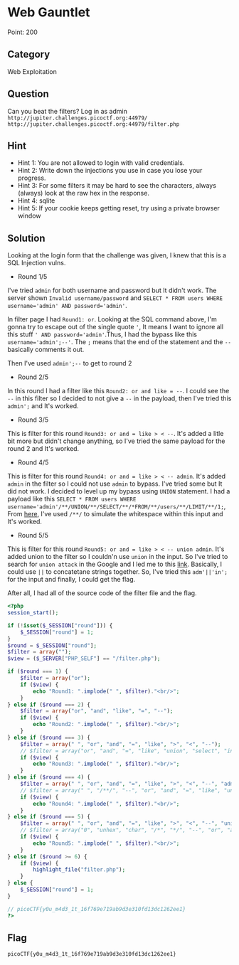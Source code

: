 # Web Gauntlet

Point: 200

## Category

Web Exploitation

## Question

Can you beat the filters? Log in as admin
`http://jupiter.challenges.picoctf.org:44979/`
`http://jupiter.challenges.picoctf.org:44979/filter.php`

## Hint

- Hint 1: You are not allowed to login with valid credentials.
- Hint 2: Write down the injections you use in case you lose your progress.
- Hint 3: For some filters it may be hard to see the characters, always (always) look at the raw hex in the response.
- Hint 4: sqlite
- Hint 5: If your cookie keeps getting reset, try using a private browser window

## Solution

Looking at the login form that the challenge was given, I knew that this is a SQL Injection vulns.

- Round 1/5

I've tried `admin` for both username and password but It didn't work. The server shown `Invalid username/password` and `SELECT * FROM users WHERE username='admin' AND password='admin'`.

In filter page I had `Round1: or`. Looking at the SQL command above, I'm gonna try to escape out of the single quote `'`, It means I want to ignore all this stuff `' AND password='admin'`.Thus, I had the bypass like this `username='admin';--'`. The `;` means that the end of the statement and the `--` basically comments it out.

Then I've used `admin';--` to get to round 2

- Round 2/5

In this round I had a filter like this `Round2: or and like = --`. I could see the `--` in this filter so I decided to not give a `--` in the payload, then I've tried this `admin';` and It's worked.

- Round 3/5

This is filter for this round `Round3: or and = like > < --`. It's added a litle bit more but didn't change anything, so I've tried the same payload for the round 2 and It's worked.

- Round 4/5

This is filter for this round `Round4: or and = like > < -- admin`. It's added `admin` in the filter so I could not use `admin` to bypass. I've tried some but It did not work. I decided to level up my bypass using `UNION` statement. I had a payload like this `SELECT * FROM users WHERE username='admin'/**/UNION/**/SELECT/**/*FROM/**/users/**/LIMIT/**/1;`, From [here](https://portswigger.net/support/sql-injection-bypassing-common-filters), I've used `/**/` to simulate the whitespace within this input and It's worked.

- Round 5/5

This is filter for this round `Round5: or and = like > < -- union admin`. It's added union to the filter so I couldn'n use `union` in the input. So I've tried to search for `union attack` in the Google and I led me to this [link](https://portswigger.net/web-security/sql-injection/union-attacks). Basically, I could use `||` to concatetane strings together. So, I've tried this `adm'||'in';` for the input and finally, I could get the flag.

After all, I had all of the source code of the filter file and the flag.

```php
<?php
session_start();

if (!isset($_SESSION["round"])) {
    $_SESSION["round"] = 1;
}
$round = $_SESSION["round"];
$filter = array("");
$view = ($_SERVER["PHP_SELF"] == "/filter.php");

if ($round === 1) {
    $filter = array("or");
    if ($view) {
        echo "Round1: ".implode(" ", $filter)."<br/>";
    }
} else if ($round === 2) {
    $filter = array("or", "and", "like", "=", "--");
    if ($view) {
        echo "Round2: ".implode(" ", $filter)."<br/>";
    }
} else if ($round === 3) {
    $filter = array(" ", "or", "and", "=", "like", ">", "<", "--");
    // $filter = array("or", "and", "=", "like", "union", "select", "insert", "delete", "if", "else", "true", "false", "admin");
    if ($view) {
        echo "Round3: ".implode(" ", $filter)."<br/>";
    }
} else if ($round === 4) {
    $filter = array(" ", "or", "and", "=", "like", ">", "<", "--", "admin");
    // $filter = array(" ", "/**/", "--", "or", "and", "=", "like", "union", "select", "insert", "delete", "if", "else", "true", "false", "admin");
    if ($view) {
        echo "Round4: ".implode(" ", $filter)."<br/>";
    }
} else if ($round === 5) {
    $filter = array(" ", "or", "and", "=", "like", ">", "<", "--", "union", "admin");
    // $filter = array("0", "unhex", "char", "/*", "*/", "--", "or", "and", "=", "like", "union", "select", "insert", "delete", "if", "else", "true", "false", "admin");
    if ($view) {
        echo "Round5: ".implode(" ", $filter)."<br/>";
    }
} else if ($round >= 6) {
    if ($view) {
        highlight_file("filter.php");
    }
} else {
    $_SESSION["round"] = 1;
}

// picoCTF{y0u_m4d3_1t_16f769e719ab9d3e310fd13dc1262ee1}
?>
```

## Flag

`picoCTF{y0u_m4d3_1t_16f769e719ab9d3e310fd13dc1262ee1}`
